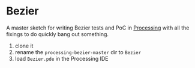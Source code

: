 # Bezier

A master sketch for writing Bezier tests and PoC in [Processing](https://processing.org) with all the fixings to do quickly bang out something.

1. clone it
2. rename the `processing-bezier-master` dir to `Bezier`
3. load `Bezier.pde` in the Processing IDE
